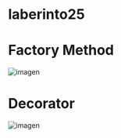 # laberinto25

# Factory Method

![imagen](https://github.com/user-attachments/assets/4491c1ab-cf8f-4eb5-a678-f7972e0712e8)

# Decorator 
![imagen](https://github.com/user-attachments/assets/d706dbda-0d6f-48a9-8d2b-ee524c83020c)


